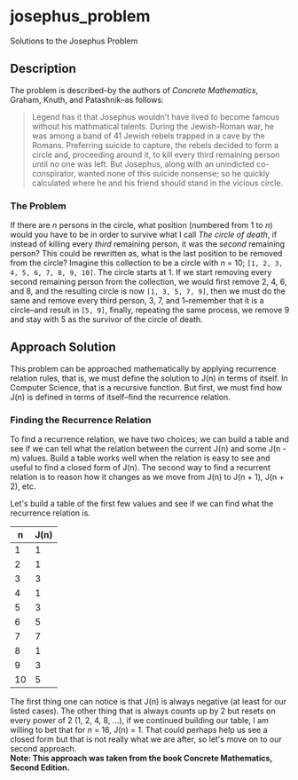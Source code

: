 # josephus_problem
Solutions to the Josephus Problem

## Description
The problem is described–by the authors of *Concrete Mathematics*, Graham, Knuth, and Patashnik–as follows:  
>Legend has it that Josephus wouldn't have lived to become famous without his mathmatical talents. During the Jewish-Roman war, he was among a band of 41 Jewish rebels trapped in a cave by the Romans. Preferring suicide to capture, the rebels decided to form a circle and, proceeding around it, to kill every third remaining person until no one was left. But Josephus, along with an unindicted co-conspirator, wanted none of this suicide nonsense; so he quickly calculated where he and his friend should stand in the vicious circle.  

### The Problem  
If there are *n* persons in the circle, what position (numbered from 1 to *n*) would you have to be in order to survive what I call *The circle of death*, if instead of killing every *third* remaining person, it was the *second* remaining person? This could be rewritten as, what is the last position to be removed from the circle?
Imagine this collection to be a circle with *n* = 10; `[1, 2, 3, 4, 5, 6, 7, 8, 9, 10]`. The circle starts at 1. If we start removing every second remaining person from the collection, we would first remove 2, 4, 6, and 8, and the resulting circle is now `[1, 3, 5, 7, 9]`, then we must do the same and remove every third person, 3, 7, and 1–remember that it is a circle–and result in `[5, 9]`, finally, repeating the same process, we remove 9 and stay with 5 as the survivor of the circle of death.
## Approach Solution
This problem can be approached mathematically by applying recurrence relation rules, that is, we must define the solution to J(n) in terms of itself. In Computer Science, that is a recursive function. But first, we must find how J(n) is defined in terms of itself–find the recurrence relation.  
### Finding the Recurrence Relation
To find a recurrence relation, we have two choices; we can build a table and see if we can tell what the relation between the current J(n) and some J(n - m) values. Build a table works well when the relation is easy to see and useful to find a closed form of J(n). The second way to find a recurrent relation is to reason how it changes as we move from J(n) to J(n + 1), J(n + 2), etc.  

Let's build a table of the first few values and see if we can find what the recurrence relation is.  

| n   | J(n)   |
| --- | ------ |
| 1   | 1      |
| 2   | 1      |
| 3   | 3      |
| 4   | 1      |
| 5   | 3      |
| 6   | 5      |
| 7   | 7      |
| 8   | 1      |
| 9   | 3      |
| 10  | 5      |

The first thing one can notice is that J(n) is always negative (at least for our listed cases). The other thing that is always counts up by 2 but resets on every power of 2 (1, 2, 4, 8, ...), if we continued building our table, I am willing to bet that for *n* = 16, J(n) = 1. That could perhaps help us see a closed form but that is not really what we are after, so let's move on to our second approach.  
**Note: This approach was taken from the book Concrete Mathematics, Second Edition.**   
